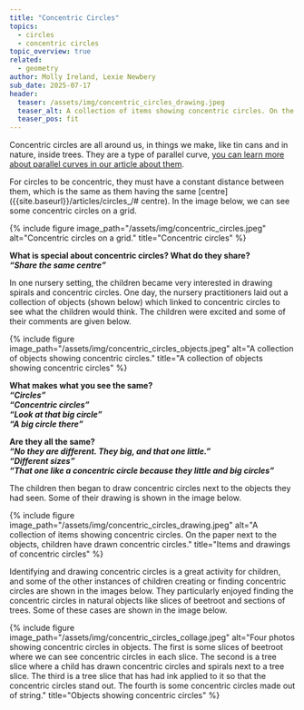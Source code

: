 ```yaml
---
title: "Concentric Circles"
topics: 
  - circles
  - concentric circles
topic_overview: true
related: 
  - geometry
author: Molly Ireland, Lexie Newbery
sub_date: 2025-07-17
header:
  teaser: /assets/img/concentric_circles_drawing.jpeg
  teaser_alt: A collection of items showing concentric circles. On the paper next to the objects, children have drawn concentric circles.
  teaser_pos: fit
---
```

Concentric circles are all around us, in things we make, like tin cans and in nature, inside trees. They are a type of parallel curve, [you can learn more about parallel curves in our article about them]({{site.baseurl}}/articles/parallel_lines/#parallel-curves). 

For circles to be concentric, they must have a constant distance between them, which is the same as them having the same [centre]({{site.baseurl}}/articles/circles_/# centre). In the image below, we can see some concentric circles on a grid.

{% include figure image_path="/assets/img/concentric_circles.jpeg" alt="Concentric circles on a grid." title="Concentric circles" %}

**What is special about concentric circles? What do they share?**
<br>***“Share the same centre”***

In one nursery setting, the children became very interested in drawing spirals and concentric circles. One day, the nursery practitioners laid out a collection of objects (shown below) which linked to concentric circles to see what the children would think. The children were excited and some of their comments are given below.

{% include figure image_path="/assets/img/concentric_circles_objects.jpeg" alt="A collection of objects showing concentric circles." title="A collection of objects showing concentric circles" %}

**What makes what you see the same?**
<br>***“Circles”***
<br>***“Concentric circles”***
<br>***“Look at that big circle”***
<br>***“A big circle there”***

**Are they all the same?**
<br>***“No they are different. They big, and that one little.”***
<br>***“Different sizes”***
<br>***“That one like a concentric circle because they little and big circles”***

The children then began to draw concentric circles next to the objects they had seen. Some of their drawing is shown in the image below. 

{% include figure image_path="/assets/img/concentric_circles_drawing.jpeg" alt="A collection of items showing concentric circles. On the paper next to the objects, children have drawn concentric circles." title="Items and drawings of concentric circles" %}


Identifying and drawing concentric circles is a great activity for children, and some of the other instances of children creating or finding concentric circles are shown in the images below. They particularly enjoyed finding the concentric circles in natural objects like slices of beetroot and sections of trees. Some of these cases are shown in the image below.  

{% include figure image_path="/assets/img/concentric_circles_collage.jpeg" alt="Four photos showing concentric circles in objects. The first is some slices of beetroot where we can see concentric circles in each slice. The second is a tree slice where a child has drawn concentric circles and spirals next to a tree slice. The third is a tree slice that has had ink applied to it so that the concentric circles stand out. The fourth is some concentric circles made out of string." title="Objects showing concentric circles" %}
